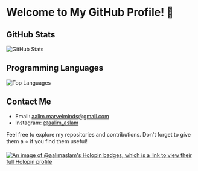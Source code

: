 # Welcome to My GitHub Profile! 👋

## GitHub Stats

![GitHub Stats](https://github-readme-stats.vercel.app/api?username=aalimaslam-mm&show_icons=true&count_private=true)

## Programming Languages

![Top Languages](https://github-readme-stats.vercel.app/api/top-langs/?username=aalimaslam-mm&layout=compact)

## Contact Me

- Email: aalim.marvelminds@gmail.com
- Instagram: [@aalim_aslam](https://instagram.com/aalim_aslam)

Feel free to explore my repositories and contributions. Don't forget to give them a ⭐️ if you find them useful!

[![An image of @aalimaslam's Holopin badges, which is a link to view their full Holopin profile](https://holopin.me/aalimaslam)](https://holopin.io/@aalimaslam)
